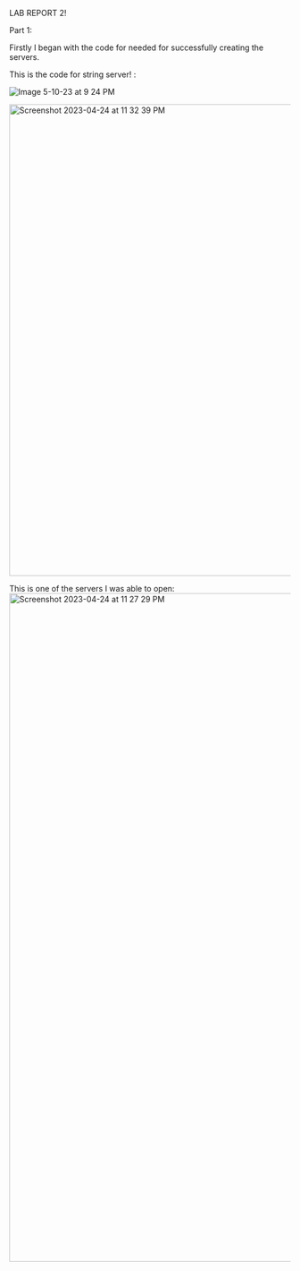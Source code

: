 LAB REPORT 2!

Part 1:

Firstly I began with the code for needed for successfully creating the servers.

This is the code for string server! : 

![Image 5-10-23 at 9 24 PM](https://github.com/oRyLee/Lab-Report-2/assets/130015533/6e4a01de-cef8-4528-bd89-b423a87608ae)


<img width="843" alt="Screenshot 2023-04-24 at 11 32 39 PM" src="https://user-images.githubusercontent.com/130015533/234193467-fdd68803-be4c-4fb4-a8d6-d9a0f1357317.png">

This is one of the servers I was able to open:
<img width="1195" alt="Screenshot 2023-04-24 at 11 27 29 PM" src="https://user-images.githubusercontent.com/130015533/234193778-28485301-b8ac-4f8f-9509-628a2c727b48.png">




